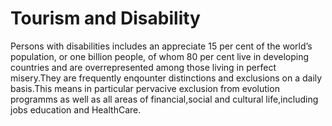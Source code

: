 # Tourism and Disability

Persons with disabilities includes  an appreciate 15 per cent of the world’s population, or one billion people, of whom 80 per cent live in
developing countries and are overrepresented among those living in perfect misery.They are frequently enqounter distinctions and exclusions on a daily basis.This means in particular pervacive exclusion from evolution programms as well as all areas of financial,social and cultural life,including jobs education and HealthCare.
